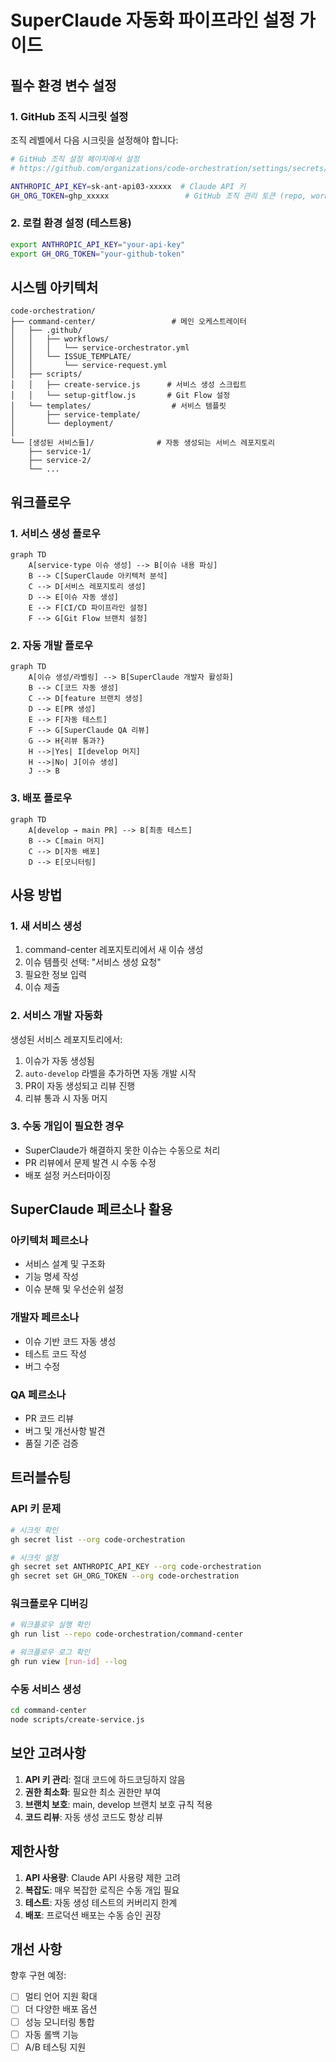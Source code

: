 # SuperClaude 자동화 파이프라인 설정 가이드

## 필수 환경 변수 설정

### 1. GitHub 조직 시크릿 설정

조직 레벨에서 다음 시크릿을 설정해야 합니다:

```bash
# GitHub 조직 설정 페이지에서 설정
# https://github.com/organizations/code-orchestration/settings/secrets/actions

ANTHROPIC_API_KEY=sk-ant-api03-xxxxx  # Claude API 키
GH_ORG_TOKEN=ghp_xxxxx                 # GitHub 조직 관리 토큰 (repo, workflow, admin:org 권한 필요)
```

### 2. 로컬 환경 설정 (테스트용)

```bash
export ANTHROPIC_API_KEY="your-api-key"
export GH_ORG_TOKEN="your-github-token"
```

## 시스템 아키텍처

```
code-orchestration/
├── command-center/                 # 메인 오케스트레이터
│   ├── .github/
│   │   ├── workflows/
│   │   │   └── service-orchestrator.yml
│   │   └── ISSUE_TEMPLATE/
│   │       └── service-request.yml
│   ├── scripts/
│   │   ├── create-service.js      # 서비스 생성 스크립트
│   │   └── setup-gitflow.js       # Git Flow 설정
│   └── templates/                  # 서비스 템플릿
│       ├── service-template/
│       └── deployment/
│
└── [생성된 서비스들]/              # 자동 생성되는 서비스 레포지토리
    ├── service-1/
    ├── service-2/
    └── ...
```

## 워크플로우

### 1. 서비스 생성 플로우

```mermaid
graph TD
    A[service-type 이슈 생성] --> B[이슈 내용 파싱]
    B --> C[SuperClaude 아키텍처 분석]
    C --> D[서비스 레포지토리 생성]
    D --> E[이슈 자동 생성]
    E --> F[CI/CD 파이프라인 설정]
    F --> G[Git Flow 브랜치 설정]
```

### 2. 자동 개발 플로우

```mermaid
graph TD
    A[이슈 생성/라벨링] --> B[SuperClaude 개발자 활성화]
    B --> C[코드 자동 생성]
    C --> D[feature 브랜치 생성]
    D --> E[PR 생성]
    E --> F[자동 테스트]
    F --> G[SuperClaude QA 리뷰]
    G --> H{리뷰 통과?}
    H -->|Yes| I[develop 머지]
    H -->|No| J[이슈 생성]
    J --> B
```

### 3. 배포 플로우

```mermaid
graph TD
    A[develop → main PR] --> B[최종 테스트]
    B --> C[main 머지]
    C --> D[자동 배포]
    D --> E[모니터링]
```

## 사용 방법

### 1. 새 서비스 생성

1. command-center 레포지토리에서 새 이슈 생성
2. 이슈 템플릿 선택: "서비스 생성 요청"
3. 필요한 정보 입력
4. 이슈 제출

### 2. 서비스 개발 자동화

생성된 서비스 레포지토리에서:

1. 이슈가 자동 생성됨
2. `auto-develop` 라벨을 추가하면 자동 개발 시작
3. PR이 자동 생성되고 리뷰 진행
4. 리뷰 통과 시 자동 머지

### 3. 수동 개입이 필요한 경우

- SuperClaude가 해결하지 못한 이슈는 수동으로 처리
- PR 리뷰에서 문제 발견 시 수동 수정
- 배포 설정 커스터마이징

## SuperClaude 페르소나 활용

### 아키텍처 페르소나
- 서비스 설계 및 구조화
- 기능 명세 작성
- 이슈 분해 및 우선순위 설정

### 개발자 페르소나
- 이슈 기반 코드 자동 생성
- 테스트 코드 작성
- 버그 수정

### QA 페르소나
- PR 코드 리뷰
- 버그 및 개선사항 발견
- 품질 기준 검증

## 트러블슈팅

### API 키 문제
```bash
# 시크릿 확인
gh secret list --org code-orchestration

# 시크릿 설정
gh secret set ANTHROPIC_API_KEY --org code-orchestration
gh secret set GH_ORG_TOKEN --org code-orchestration
```

### 워크플로우 디버깅
```bash
# 워크플로우 실행 확인
gh run list --repo code-orchestration/command-center

# 워크플로우 로그 확인
gh run view [run-id] --log
```

### 수동 서비스 생성
```bash
cd command-center
node scripts/create-service.js
```

## 보안 고려사항

1. **API 키 관리**: 절대 코드에 하드코딩하지 않음
2. **권한 최소화**: 필요한 최소 권한만 부여
3. **브랜치 보호**: main, develop 브랜치 보호 규칙 적용
4. **코드 리뷰**: 자동 생성 코드도 항상 리뷰

## 제한사항

1. **API 사용량**: Claude API 사용량 제한 고려
2. **복잡도**: 매우 복잡한 로직은 수동 개입 필요
3. **테스트**: 자동 생성 테스트의 커버리지 한계
4. **배포**: 프로덕션 배포는 수동 승인 권장

## 개선 사항

향후 구현 예정:
- [ ] 멀티 언어 지원 확대
- [ ] 더 다양한 배포 옵션
- [ ] 성능 모니터링 통합
- [ ] 자동 롤백 기능
- [ ] A/B 테스팅 지원